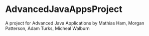 # AdvancedJavaAppsProject
A project for Advanced Java Applications by Mathias Ham, Morgan Patterson, Adam Turks, Micheal Walburn

